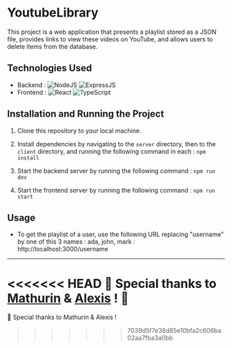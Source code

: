# YoutubeLibrary

This project is a web application that presents a playlist stored as a JSON file, provides links to view these videos on YouTube, and allows users to delete items from the database.

## Technologies Used

- Backend : ![NodeJS](https://img.shields.io/badge/Node%20js-339933?style=for-the-badge&logo=nodedotjs&logoColor=white) ![ExpressJS](https://img.shields.io/badge/Express%20js-000000?style=for-the-badge&logo=express&logoColor=white)
- Frontend : ![React](https://img.shields.io/badge/React-20232A?style=for-the-badge&logo=react&logoColor=61DAFB) ![TypeScript](https://img.shields.io/badge/TypeScript-007ACC?style=for-the-badge&logo=typescript&logoColor=white)

## Installation and Running the Project

1. Clone this repository to your local machine.

2. Install dependencies by navigating to the `server` directory, then to the `client` directory, and running the following command in each :
   `npm install`

3. Start the backend server by running the following command :
   `npm run dev`

4. Start the frontend server by running the following command :
   `npm run start`

## Usage

- To get the playlist of a user, use the following URL replacing "username" by one of this 3 names : ada, john, mark : http://localhost:3000/username

---

<<<<<<< HEAD
💪 Special thanks to [Mathurin](https://www.mathurinsekine.fr/) & [Alexis](https://github.com/realalexis) ! 💪
=======
💪 Special thanks to Mathurin & Alexis !
>>>>>>> 7039d5f7e38d85e10bfa2c606ba02aa7fba3a0bb
